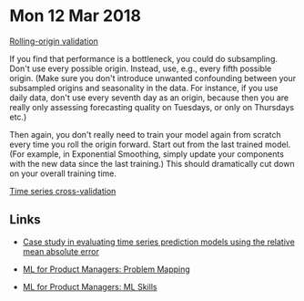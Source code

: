 # Mon 12 Mar 2018

[Rolling-origin validation](https://www.otexts.org/fpp/2/5)

If you find that performance is a bottleneck, you could do subsampling. Don't use every possible origin. Instead, use, e.g., every fifth possible origin. (Make sure you don't introduce unwanted confounding between your subsampled origins and seasonality in the data. For instance, if you use daily data, don't use every seventh day as an origin, because then you are really only assessing forecasting quality on Tuesdays, or only on Thursdays etc.)

Then again, you don't really need to train your model again from scratch every time you roll the origin forward. Start out from the last trained model. (For example, in Exponential Smoothing, simply update your components with the new data since the last training.) This should dramatically cut down on your overall training time.


[Time series cross-validation](https://robjhyndman.com/hyndsight/tscvexample/)

## Links

- [Case study in evaluating time series prediction models using the relative mean absolute error](https://www.ncbi.nlm.nih.gov/pmc/articles/PMC5270768/)

- [ML for Product Managers: Problem Mapping](https://towardsdatascience.com/machine-learning-for-product-managers-part-i-problem-mapping-5436132c3a6e)

- [ML for Product Managers: ML Skills](https://towardsdatascience.com/machine-learning-for-product-managers-part-ii-ml-skills-ce7c3cee3246)